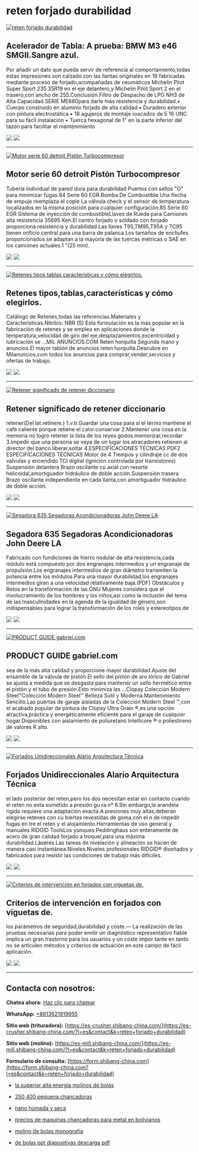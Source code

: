 # reten forjado durabilidad

<a href="https://swt.shibang-china.com/?l=es&img&k=reten+forjado+durabilidad" target="_blank">![reten forjado durabilidad](http://static.shibang-china.com/all-800x300/731.jpg)</a>

## Acelerador de Tabla: A prueba: BMW M3 e46 SMGII.Sangre azul.
Por añadir un dato que pueda servir de referencia al comportamiento,todas estas impresiones son calzado con las llantas originales en 19 fabricadas mediante proceso de forjado,acompañadas de neumáticos Michelin Pilot Super Sport 235 35R19 en el eje delantero,y Michelin Pilot Sport 2 en el trasero,con ancho de 255.Conclusión.Filtro de Despacho de LPG NH3 de Alta Capacidad SERIE ME680para darle más resistencia y durabilidad.• Cuerpo construido en aluminio forjado de alta calidad • Duradero exterior con pintura electrostática • 18 agujeros de montaje roscados de 5 16 UNC para su fácil instalación • Tuerca hexagonal de 1" en la parte inferior del tazón para facilitar el mantenimiento


<a href="https://whatsapp.shibangsoft.com/WhatsApp.php" target="_blank" title="WhatsApp">![](http://static.shibang-china.com/icon/whatsapp.png)</a> <a href="https://swt.shibang-china.com/?l=es&icon&k=reten+forjado+durabilidad" target="_blank">![](http://static.shibang-china.com/icon/chat-es.png)</a>

---

<a href="https://swt.shibang-china.com/?l=es&img&k=reten+forjado+durabilidad" target="_blank">![Motor serie 60 detroit Pistón Turbocompresor](http://static.shibang-china.com/all-800x300/181.jpg)</a>

## Motor serie 60 detroit Pistón Turbocompresor
Tubería individual de pared dura para durabilidad Puertos con sellos "O" para minimizar fugas.84 Serie 60 EGR.Bomba De Combustible Una flecha de empuje reemplaza el cople La válvula check y el sensor de temperatura localizados en la misma posición para cualquier configuración.85 Serie 60 EGR Sistema de inyección de combustibleLlaves de Rueda para Camiones alta resistencia 35695 Ken.El centro forjado o soldado con forjado proporciona resistencia y durabilidad.Las llaves T95,TM95,T95A y TC95 tienen orificio central para una barra de palanca.Los tamaños de enchufes proporcionados se adaptan a la mayoría de las tuercas métricas o SAE en los camiones actuales.1 "(25 mm).


<a href="https://whatsapp.shibangsoft.com/WhatsApp.php" target="_blank" title="WhatsApp">![](http://static.shibang-china.com/icon/whatsapp.png)</a> <a href="https://swt.shibang-china.com/?l=es&icon&k=reten+forjado+durabilidad" target="_blank">![](http://static.shibang-china.com/icon/chat-es.png)</a>

---

<a href="https://swt.shibang-china.com/?l=es&img&k=reten+forjado+durabilidad" target="_blank">![Retenes tipos,tablas,características y cómo elegirlos.](http://static.shibang-china.com/all-800x300/1421.jpg)</a>

## Retenes tipos,tablas,características y cómo elegirlos.
Catálogo de Retenes,todas las referencias.Materiales y Características.Nitrilos: NBR (S) Esta formulación es la más popular en la fabricación de retenes y se emplea en aplicaciones donde la temperatura,velocidad de giro del eje,desplazamientos,excentricidad y lubricación se …MIL ANUNCIOS.COM Reten horquilla Segunda mano y anuncios.El mayor tablón de anuncios reten horquilla.Descubre en Milanuncios.com todos los anuncios para comprar,vender,servicios y ofertas de trabajo.


<a href="https://whatsapp.shibangsoft.com/WhatsApp.php" target="_blank" title="WhatsApp">![](http://static.shibang-china.com/icon/whatsapp.png)</a> <a href="https://swt.shibang-china.com/?l=es&icon&k=reten+forjado+durabilidad" target="_blank">![](http://static.shibang-china.com/icon/chat-es.png)</a>

---

<a href="https://swt.shibang-china.com/?l=es&img&k=reten+forjado+durabilidad" target="_blank">![Retener significado de retener diccionario](http://static.shibang-china.com/all-800x300/730.jpg)</a>

## Retener significado de retener diccionario
retener(Del lat.retinere.) 1.v.tr.Guardar una cosa para sí el termo mantiene el café caliente porque retiene el calor.conservar 2.Mantener una cosa en la memoria no logro retener la lista de los reyes godos.memorizar,recordar 3.Impedir que una persona se vaya de un lugar los atracadores retienen al director del banco.liberar,soltar 4.ESPECIFÍCACIONES TÉCNICAS PDF2 ESPECIFÍCACIONES TÉCNICAS Motor de 4 Tiempos y cilindraje cc de dos valvulas y encendido TCI digital (ignición controlada por transistores) Suspensión delantera Brazo oscilante co axial con resorte helicoidal,amortiguador hidráulico de doble acción.Suspensión trasera Brazo oscilante independiente en cada llanta,con amortiguador hidráulico de doble acción.


<a href="https://whatsapp.shibangsoft.com/WhatsApp.php" target="_blank" title="WhatsApp">![](http://static.shibang-china.com/icon/whatsapp.png)</a> <a href="https://swt.shibang-china.com/?l=es&icon&k=reten+forjado+durabilidad" target="_blank">![](http://static.shibang-china.com/icon/chat-es.png)</a>

---

<a href="https://swt.shibang-china.com/?l=es&img&k=reten+forjado+durabilidad" target="_blank">![Segadora 635 Segadoras Acondicionadoras John Deere LA](http://static.shibang-china.com/all-800x300/419.jpg)</a>

## Segadora 635 Segadoras Acondicionadoras John Deere LA
Fabricado con fundiciones de hierro nodular de alta resistencia,cada módulo está compuesto por dos engranajes intermedios y un engranaje de propulsión.Los engranajes intermedios de gran diámetro transmiten la potencia entre los módulos.Para una mayor durabilidad,los engranajes intermedios giran a una velocidad relativamente baja.(PDF) Obstáculos y Retos en la transformación de las.ONU Mujeres considera que el involucramiento de los hombres y los niños,así como la inclusión del tema de las masculinidades en la agenda de la igualdad de género,son indispensables para lograr la transformación de los roles y estereotipos de


<a href="https://whatsapp.shibangsoft.com/WhatsApp.php" target="_blank" title="WhatsApp">![](http://static.shibang-china.com/icon/whatsapp.png)</a> <a href="https://swt.shibang-china.com/?l=es&icon&k=reten+forjado+durabilidad" target="_blank">![](http://static.shibang-china.com/icon/chat-es.png)</a>

---

<a href="https://swt.shibang-china.com/?l=es&img&k=reten+forjado+durabilidad" target="_blank">![PRODUCT GUIDE gabriel.com](http://static.shibang-china.com/all-800x300/977.jpg)</a>

## PRODUCT GUIDE gabriel.com
sea de la más alta calidad y proporcione mayor durabilidad.Ajuste del ensamble de la válvula de pistón El sello del pistón de aro tórico de Gabriel se ajusta a medida que se desgasta para mantener un sello hermético entre el pistón y el tubo de presión.Esto minimiza las …Clopay Colección Modern Steel™Colección Modern Steel™ Belleza Sutil y Moderna.Mantenimiento Sencillo.Las puertas de garaje aisladas de la Colección Modern Steel ™,con el acabado popular de pintura de Clopay Ultra Grain ®,es una opción atractiva,práctica y energéticamente eficiente para el garaje de cualquier hogar.Disponibles con aislamiento de poliuretano Intellicore ® o poliestireno de valores R alto.


<a href="https://whatsapp.shibangsoft.com/WhatsApp.php" target="_blank" title="WhatsApp">![](http://static.shibang-china.com/icon/whatsapp.png)</a> <a href="https://swt.shibang-china.com/?l=es&icon&k=reten+forjado+durabilidad" target="_blank">![](http://static.shibang-china.com/icon/chat-es.png)</a>

---

<a href="https://swt.shibang-china.com/?l=es&img&k=reten+forjado+durabilidad" target="_blank">![Forjados Unidireccionales Alario Arquitectura Técnica](http://static.shibang-china.com/all-800x300/405.jpg)</a>

## Forjados Unidireccionales Alario Arquitectura Técnica
el lado posterior del reten,pero los dos necesitan estar en contacto cuando el reten no esta sometido a presión gu ra nº 6.Sin embargo,la arandela rígida requiere una adaptación exacta.A presiones muy altas,deberán elegirse retenes con cu biertas revestidas de goma,con el n de impedir fugas en tre el reten y el alojamiento.Herramientas de uso general y manuales RIDGID ToolsLos yunques Peddinghaus son enteramente de acero de gran calidad forjado a troquel,para una máxima durabilidad.Láseres.Las tareas de nivelación y alineación se hacen de manera casi instantánea.Niveles.Niveles profesionales RIDGID® diseñados y fabricados para resistir las condiciones de trabajo más difíciles.


<a href="https://whatsapp.shibangsoft.com/WhatsApp.php" target="_blank" title="WhatsApp">![](http://static.shibang-china.com/icon/whatsapp.png)</a> <a href="https://swt.shibang-china.com/?l=es&icon&k=reten+forjado+durabilidad" target="_blank">![](http://static.shibang-china.com/icon/chat-es.png)</a>

---

<a href="https://swt.shibang-china.com/?l=es&img&k=reten+forjado+durabilidad" target="_blank">![Criterios de intervención en forjados con viguetas de.](http://static.shibang-china.com/all-800x300/1487.jpg)</a>

## Criterios de intervención en forjados con viguetas de.
los parámetros de seguridad,durabilidad y coste.— La realización de las pruebas necesarias para poder emitir un diagnóstico representativo fiable implica un gran trastorno para los usuarios y un coste impor­ tante en tanto no se articulen métodos y criterios de actuación en este campo de fácil aplicación.

<a href="https://whatsapp.shibangsoft.com/WhatsApp.php" target="_blank" title="WhatsApp">![](http://static.shibang-china.com/icon/whatsapp.png)</a> <a href="https://swt.shibang-china.com/?l=es&icon&k=reten+forjado+durabilidad" target="_blank">![](http://static.shibang-china.com/icon/chat-es.png)</a>

---
## Contacta con nosotros:

**Chatea ahora:** [Haz clic para chatear](https://swt.shibang-china.com?l=es&contact&k=reten+forjado+durabilidad)

**WhatsApp:**  [+8613621919955](https://whatsapp.shibangsoft.com/WhatsApp.php)

**Sitio web (trituradora):** [https://es-crusher.shibang-china.com/](https://es-crusher.shibang-china.com/?l=es&contact&k=reten+forjado+durabilidad)

**Sitio web (molino):** [https://es-mill.shibang-china.com/](https://es-mill.shibang-china.com/?l=es&contact&k=reten+forjado+durabilidad)

**Formulario de consulta:** [https://form.shibang-china.com](https://form.shibang-china.com?l=es&contact&k=reten+forjado+durabilidad)

* [la superior alta energia molinos de bolas](../17/la%20superior%20alta%20energia%20molinos%20de%20bolas.md)

* [250 400 pequena chancadoras](../16/250%20400%20pequena%20chancadoras.md)

* [nano húmeda y seca](../16/nano%20h%C3%BAmeda%20y%20seca.md)

* [precios de maquinas chancadoras para metal en bolivianos](../17/precios%20de%20maquinas%20chancadoras%20para%20metal%20en%20bolivianos.md)

* [molino de bolas monografia](../18/molino%20de%20bolas%20monografia.md)

* [de bolas ppt diapositivas descarga pdf](../16/de%20bolas%20ppt%20diapositivas%20descarga%20pdf.md)